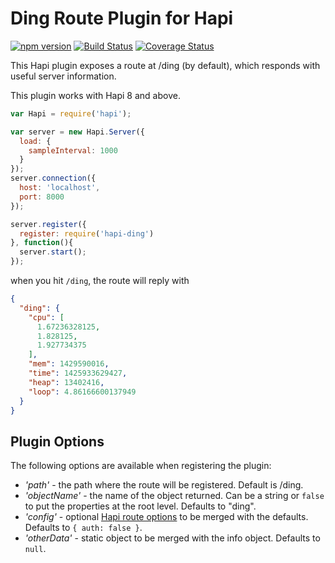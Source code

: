 Ding Route Plugin for Hapi
==========================
[![npm version](https://badge.fury.io/js/hapi-ding.svg)](http://badge.fury.io/js/hapi-ding)
[![Build Status](https://travis-ci.org/dialexa/hapi-ding.svg)](https://travis-ci.org/dialexa/hapi-ding)
[![Coverage Status](https://coveralls.io/repos/dialexa/hapi-ding/badge.svg?branch=master)](https://coveralls.io/r/dialexa/hapi-ding?branch=master)

This Hapi plugin exposes a route at /ding (by default), which responds with useful server information.

This plugin works with Hapi 8 and above.

```javascript
var Hapi = require('hapi');

var server = new Hapi.Server({
  load: {
    sampleInterval: 1000
  }
});
server.connection({
  host: 'localhost',
  port: 8000
});

server.register({
  register: require('hapi-ding')
}, function(){
  server.start();
});
```

when you hit `/ding`, the route will reply with

```json
{
  "ding": {
    "cpu": [
      1.67236328125,
      1.828125,
      1.927734375
    ],
    "mem": 1429590016,
    "time": 1425933629427,
    "heap": 13402416,
    "loop": 4.86166600137949
  }
}
```

## Plugin Options
The following options are available when registering the plugin:
- _'path'_ - the path where the route will be registered.  Default is /ding.
- _'objectName'_ - the name of the object returned.  Can be a string or `false` to put the properties at the root level.  Defaults to "ding".
- _'config'_ - optional [Hapi route options](http://hapijs.com/api#route-options) to be merged with the defaults.  Defaults to `{ auth: false }`.
- _'otherData'_ - static object to be merged with the info object.  Defaults to `null`.
